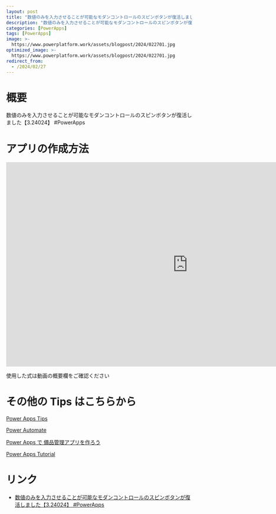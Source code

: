 ```yaml
---
layout: post
title: "数値のみを入力させることが可能なモダンコントロールのスピンボタンが復活しました【3.24024】 #PowerApps"
description: "数値のみを入力させることが可能なモダンコントロールのスピンボタンが復活しました【3.24024】 #PowerAppsを動画で分かりやすく解説"
categories: [PowerApps]
tags: [PowerApps]
image: >-
  https://www.powerplatform.work/assets/blogpost/2024/022701.jpg
optimized_image: >-
  https://www.powerplatform.work/assets/blogpost/2024/022701.jpg
redirect_from:
  - /2024/02/27
---
```



#  概要

数値のみを入力させることが可能なモダンコントロールのスピンボタンが復活しました【3.24024】 #PowerApps


# アプリの作成方法

<iframe width="983" height="553" src="https://www.youtube.com/embed/-jaXm_W-JyE" title="YouTube video player" frameborder="0" allow="accelerometer; autoplay; clipboard-write; encrypted-media; gyroscope; picture-in-picture" allowfullscreen></iframe>


使用した式は動画の概要欄をご確認ください


# その他の Tips はこちらから

[Power Apps Tips](https://www.youtube.com/watch?v=VrAQf3JQ7yM&list=PLVhFi1fb3DqakSLVMn22DDcySXh9jtzi- )


[Power Automate](https://www.youtube.com/watch?v=-YnJYT0ASEM&list=PLVhFi1fb3Dqbzic6GieqnLFgD3aTj-eHA)


[Power Apps で 備品管理アプリを作ろう](https://www.youtube.com/playlist?list=PLVhFi1fb3DqZM3HKb8Hea6XEL96990Fyn)


[Power Apps Tutorial](https://www.youtube.com/playlist?list=PLVhFi1fb3DqalxpL974VvAJvV4iWoSbe_)


# リンク


- [数値のみを入力させることが可能なモダンコントロールのスピンボタンが復活しました【3.24024】 #PowerApps](https://www.youtube.com/watch?v=-jaXm_W-JyE)

